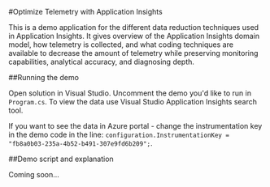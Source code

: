 #Optimize Telemetry with Application Insights

This is a demo application for the different data reduction techniques used in Application Insights. It gives overview of 
the Application Insights domain model, how telemetry is collected, and what coding techniques are available to decrease 
the amount of telemetry while preserving monitoring capabilities, analytical accuracy, and diagnosing depth.

##Running the demo

Open solution in Visual Studio. Uncomment the demo you'd like to run in `Program.cs`. To view the data use Visual Studio 
Application Insights search tool.

If you want to see the data in Azure portal - change the instrumentation key in the demo code in the line: 
`configuration.InstrumentationKey = "fb8a0b03-235a-4b52-b491-307e9fd6b209";`.

##Demo script and explanation

Coming soon...

